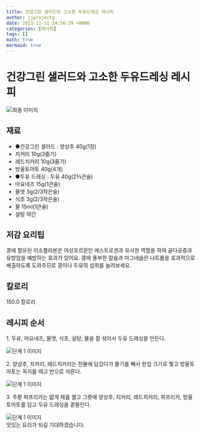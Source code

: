 ```yaml
---
title: 건강그린 샐러드와 고소한 두유드레싱 레시피
author: jjprojectg
date: 2023-12-11 14:56:29 +0000
categories: [레시피]
tags: []
math: true
mermaid: true
---
```

<meta name="og:type" content="website"/>
<meta charset="UTF-8"/>
<div class="header">
  <h1>건강그린 샐러드와 고소한 두유드레싱 레시피</h1>
</div>

<div class="container my-4">
  <div class="row">
    <div class="col-12 col-md-6">
      <div class="recipe-image">
        <img src="http://www.foodsafetykorea.go.kr/uploadimg/cook/10_00082_2.png" class="step-image" alt="최종 이미지"/>
      </div>
    </div>
    <div class="col-12 col-md-6">
      <div class="ingredients">
        <h2>재료</h2>
        <ul class="card">
          <li> ●건강그린 샐러드 : 양상추 40g(1장) </li>
          <li>  치커리 10g(3줄기) </li>
          <li>  레드치커리 10g(3줄기) </li>
          <li>  방울토마토 40g(4개) </li>
          <li> ●두유 드레싱 : 두유 40g(2⅔큰술) </li>
          <li>  마요네즈 15g(1큰술) </li>
          <li>  물엿 3g(2/3작은술) </li>
          <li>  식초 3g(2/3작은술) </li>
          <li>  물 15ml(1큰술) </li>
          <li>  설탕 약간 </li>
</ul>
      </div>
    </div>
    <div class="col-12 col-md-6">
      <div class="ingredients">
        <h2>저감 요리팁</h2>
        <div class="card"> 
          <p>
            콩에 함유된 이소플라본은 여성호르몬인 에스트로겐과 유사한 역할을 하여 골다공증과 유방암을 예방하는 효과가 있어요. 콩에 풍부한 칼슘과 마그네슘은 나트륨을 효과적으로 배출하도록 도와주므로 콩이나 두유의 섭취를 늘려보세요.
          </p>
        </div>
      </div>
      <div class="ingredients">
        <h2>칼로리</h2>
        <div class="card"> 
          <p>
            150.0 칼로리
          </p>
        </div>
      </div>
    </div>
  </div>

  <h2 class="my-4">레시피 순서</h2>
  <div class="card recipe-card">
    <div class="card-body recipe-step">
      <p class="card-text step-description">1. 두유, 마요네즈, 물엿, 식초, 설탕, 물을 잘 섞어서 두유 드레싱을 만든다.</p>
      <img src="http://www.foodsafetykorea.go.kr/uploadimg/cook/20_00082_1.png" alt="단계 1 이미지" class="step-image"/>
    </div>
  </div>
  <div class="card recipe-card">
    <div class="card-body recipe-step">
      <p class="card-text step-description">2. 양상추, 치커리, 레드치커리는 찬물에 담갔다가 물기를 빼서 한입 크기로 찢고 방울토마토는 꼭지를 떼고 반으로 자른다.</p>
      <img src="http://www.foodsafetykorea.go.kr/uploadimg/cook/20_00082_4.png" alt="단계 1 이미지" class="step-image"/>
    </div>
  </div>
  <div class="card recipe-card">
    <div class="card-body recipe-step">
      <p class="card-text step-description">3. 주황 파프리카는 얇게 채를 썰고 그릇에 양상추, 치커리, 레드치커리, 파프리카, 방울토마토를 담고 두유 드레싱을 곁들인다.</p>
      <img src="http://www.foodsafetykorea.go.kr/uploadimg/cook/20_00082_6.png" alt="단계 1 이미지" class="step-image"/>
    </div>
  </div>

</div>
맛있는 요리가 되길 기대하겠습니다.
